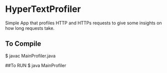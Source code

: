 # HyperTextProfiler
Simple App that profiles HTTP and HTTPs requests to give some insights on how long requests take. 

## To Compile
$ javac MainProfiler.java

##To RUN
$ java MainProfiler


